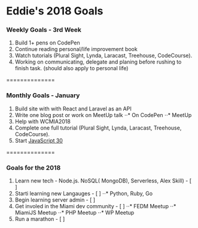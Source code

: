 # Eddie's 2018 Goals

### Weekly Goals - 3rd Week

1. Build 1+ pens on CodePen 
2. Continue reading personal/life improvement book
3. Watch tutorials (Plural Sight, Lynda, Laracast, Treehouse, CodeCourse).
4. Working on communicating, delegate and planing before rushing to finish task. (should also apply to personal life)

==============

### Monthly Goals - January

1. Build site with with React and Laravel as an API
2. Write one blog post or work on MeetUp talk
⋅⋅* On CodePen
⋅⋅* MeetUp
3. Help with WCMIA2018
4. Complete one full tutorial (Plural Sight, Lynda, Laracast, Treehouse, CodeCourse).
5. Start [JavaScript 30](https://javascript30.com/)

==============

### Goals for the 2018

1. Learn new tech - Node.js. NoSQL( MongoDB), Serverless, Alex Skill) - [ ]
2. Starti learning new Langauges - [ ]
⋅⋅* Python, Ruby, Go
3. Begin learning server admin - [ ]
4. Get involed in the Miami dev community - [ ]
⋅⋅* FEDM Meetup
⋅⋅* MiamiJS Meetup
⋅⋅* PHP Meetup
⋅⋅* WP Meetup
5. Run a marathon - [ ]
 
